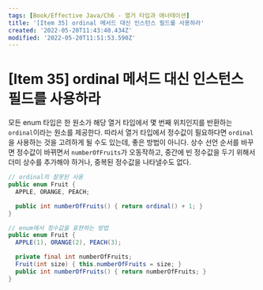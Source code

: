 ```yaml
---
tags: [Book/Effective Java/Ch6 - 열거 타입과 애너테이션]
title: '[Item 35] ordinal 메서드 대신 인스턴스 필드를 사용하라'
created: '2022-05-20T11:43:40.434Z'
modified: '2022-05-20T11:51:53.590Z'
---
```


# [Item 35] ordinal 메서드 대신 인스턴스 필드를 사용하라

모든 enum 타입은 한 원소가 해당 열거 타입에서 몇 번째 위치인지를 반환하는 `ordinal`이라는 원소를 제공한다. 따라서 열거 타입에서 정수값이 필요하다면 `ordinal`을 사용하는 것을 고려하게 될 수도 있는데, 좋은 방법이 아니다. 상수 선언 순서를 바꾸면 정수값이 바뀌면서 `numberOfFruits`가 오동작하고, 중간에 빈 정수값을 두기 위해서 더미 상수를 추가해야 하거나, 중복된 정수값을 나타낼수도 없다.

```java
// ordinal의 잘못된 사용
public enum Fruit {
  APPLE, ORANGE, PEACH;

  public int numberOfFruits() { return ordinal() + 1; }
}

// enum에서 정수값을 표현하는 방법
public enum Fruit {
  APPLE(1), ORANGE(2), PEACH(3);

  private final int numberOfFruits;
  Fruit(int size) { this.numberOfFruits = size; }
  public int numberOfFruits() { return numberOfFruits; }
}
```
